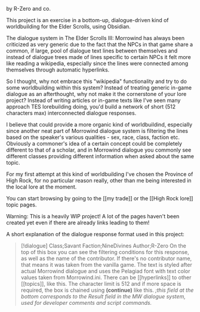 by R-Zero and co.

This project is an exercise in a bottom-up, dialogue-driven kind of worldbuilding for the Elder Scrolls, using Obsidian.

The dialogue system in The Elder Scrolls III: Morrowind has always been criticized as very generic due to the fact that the NPCs in that game share a common, if large, pool of dialogue text lines between themselves and instead of dialogue trees made of lines specific to certain NPCs it felt more like reading a wikipedia, especially since the lines were connected among themselves through automatic hyperlinks.

So I thought, why not embrace this "wikipedia" functionality and try to do some worldbuilding within this system? Instead of treating generic in-game dialogue as an afterthought, why not make it the cornerstone of your lore project? Instead of writing articles or in-game texts like I've seen many approach TES lorebuilding doing, you'd build a network of short (512 characters max) interconnected dialogue responses.

I believe that could provide a more organic kind of worldbuildind, especially since another neat part of Morrowind dialogue system is filtering the lines based on the speaker's various qualities - sex, race, class, faction etc. Obviously a commoner's idea of a certain concept could be completely different to that of a scholar, and in Morrowind dialogue you commonly see different classes providing different information when asked about the same topic.

For my first attempt at this kind of worldbuilding I've chosen the Province of High Rock, for no particular reason really, other than me being interested in the local lore at the moment.

You can start browsing by going to the [[my trade]] or the [[High Rock lore]] topic pages.

Warning: This is a heavily WIP project! A lot of the pages haven't been created yet even if there are already links leading to them!

A short explanation of the dialogue response format used in this project:

>[!dialogue] Class;Savant Faction;NineDivines Author;R-Zero
> On the top of this box you can see the filtering conditions for this response, as well as the name of the contributor. If there's no contributor name, that means it was taken from the vanilla game. The text is styled after actual Morrowind dialogue and uses the Pelagiad font with text color values taken from Morrowind.ini. There can be [[hyperlinks]] to other [[topics]], like this. The character limit is 512 and if more space is required, the box is chained using
>**(continue)**
>like this.
>*;this field at the bottom corresponds to the Result field in the MW dialogue system, used for developer comments and script commands.*
